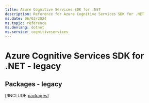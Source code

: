 ```yaml
---
title: Azure Cognitive Services SDK for .NET
description: Reference for Azure Cognitive Services SDK for .NET
ms.date: 06/03/2024
ms.topic: reference
ms.devlang: dotnet
ms.service: cognitiveservices
---
```

# Azure Cognitive Services SDK for .NET - legacy
## Packages - legacy
[!INCLUDE [packages](cognitive-services-index.md)]
